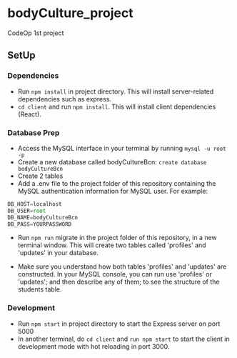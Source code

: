 # bodyCulture_project
CodeOp 1st project

## SetUp

### Dependencies
- Run ```npm install``` in project directory. This will install server-related dependencies such as express.
- ```cd client``` and run ```npm install```. This will install client dependencies (React).

### Database Prep
- Access the MySQL interface in your terminal by running ```mysql -u root -p```
- Create a new database called bodyCultureBcn: ```create database bodyCultureBcn```
- Create 2 tables
- Add a .env file to the project folder of this repository containing the MySQL authentication information for MySQL user. For example:

```javascript
DB_HOST=localhost
DB_USER=root
DB_NAME=bodyCultureBcn
DB_PASS=YOURPASSWORD
```
- Run ```npm run``` migrate in the project folder of this repository, in a new terminal window. This will create two tables called 'profiles' and 'updates' in your database.

- Make sure you understand how both tables 'profiles' and 'updates' are constructed. In your MySQL console, you can run use 'profiles' or 'updates'; and then describe any of them; to see the structure of the students table.

### Development
- Run ```npm start``` in project directory to start the Express server on port 5000
- In another terminal, do ```cd client``` and ```run npm start``` to start the client in development mode with hot reloading in port 3000.
